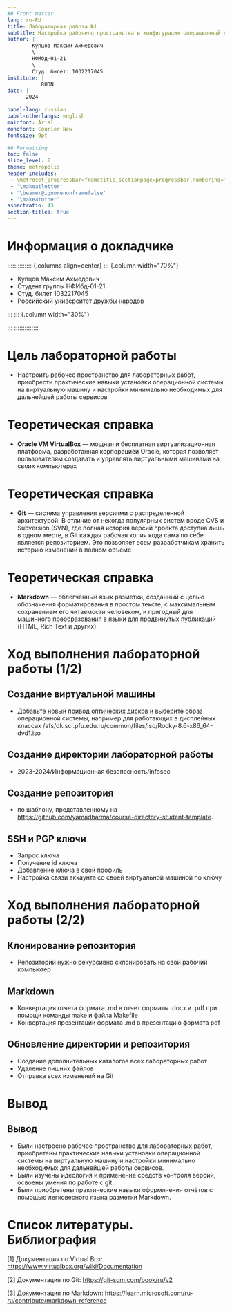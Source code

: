 ```yaml
---
## Front matter
lang: ru-RU
title: Лабораторная работа №1
subtitle: Настройка рабочего пространства и конфигурация операционной системы на виртуальную машину
author: |
        Купцов Максим Ахмедович
        \        
        НФИбд-01-21
        \
        Студ. билет: 1032217045
institute: |
           RUDN
date: |
      2024

babel-lang: russian
babel-otherlangs: english
mainfont: Arial
monofont: Courier New
fontsize: 9pt

## Formatting
toc: false
slide_level: 2
theme: metropolis
header-includes: 
 - \metroset{progressbar=frametitle,sectionpage=progressbar,numbering=fraction}
 - '\makeatletter'
 - '\beamer@ignorenonframefalse'
 - '\makeatother'
aspectratio: 43
section-titles: true
---
```


# Информация о докладчике

:::::::::::::: {.columns align=center}
::: {.column width="70%"}

  * Купцов Максим Ахмедович
  * Студент группы НФИбд-01-21
  * Студ. билет 1032217045
  * Российский университет дружбы народов

:::
::: {.column width="30%"}



:::
::::::::::::::

# Цель лабораторной работы

- Настроить рабочее пространство для лабораторных работ, приобрести практические навыки установки операционной системы на виртуальную машину и настройки минимально необходимых для дальнейшей работы сервисов

# Теоретическая справка

- **Oracle VM VirtualBox** — мощная и бесплатная виртуализационная платформа, разработанная корпорацией Oracle, которая позволяет пользователям создавать и управлять виртуальными машинами на своих компьютерах

# Теоретическая справка

- **Git** — система управления версиями с распределенной архитектурой. В отличие от некогда популярных систем вроде CVS и Subversion (SVN), где полная история версий проекта доступна лишь в одном месте, в Git каждая рабочая копия кода сама по себе является репозиторием. Это позволяет всем разработчикам хранить историю изменений в полном объеме

# Теоретическая справка

- **Markdown** — облегчённый язык разметки, созданный с целью обозначения форматирования в простом тексте, с максимальным сохранением его читаемости человеком, и пригодный для машинного преобразования в языки для продвинутых публикаций (HTML, Rich Text и других)

# Ход выполнения лабораторной работы (1/2)

## Создание виртуальной машины
- Добавьте новый привод оптических дисков и выберите образ операционной системы, например для работающих в дисплейных классах /afs/dk.sci.pfu.edu.ru/common/files/iso/Rocky-8.6-x86_64-dvd1.iso

## Создание директории лабораторной работы

- 2023-2024/Информационная безопасность/infosec

## Создание репозитория

- по шаблону, представленному на https://github.com/yamadharma/course-directory-student-template.

## SSH и PGP ключи

- Запрос ключа
- Получение id ключа
- Добавление ключа в свой профиль
- Настройка связи аккаунта со своей виртуальной машиной по ключу

# Ход выполнения лабораторной работы (2/2)


## Клонирование репозитория

- Репозиторий нужно рекурсивно склонировать на свой рабочий компьютер

## Markdown

- Конвертация отчета формата .md в отчет форматы .docx и .pdf при помощи команды make и файла Makefile
- Конвертация презентации формата .md в презентацию формата pdf

## Обновление директории и репозитория

- Создание дополнительных каталогов всех лабораторных работ
- Удаление лишних файлов
- Отправка всех изменений на Git

# Вывод

## Вывод

- Были настроено рабочее пространство для лабораторных работ, приобретены практические навыки
установки операционной системы на виртуальную машину и настройки минимально необходимых для дальнейшей работы сервисов.
- Были изучены идеология и применение средств контроля версий, освоены умения по работе с git.
- Были приобретены практические навыки оформляения отчётов с помощью легковесного языка разметки Markdown.

# Список литературы. Библиография

[1] Документация по Virtual Box: https://www.virtualbox.org/wiki/Documentation

[2] Документация по Git: https://git-scm.com/book/ru/v2

[3] Документация по Markdown: https://learn.microsoft.com/ru-ru/contribute/markdown-reference